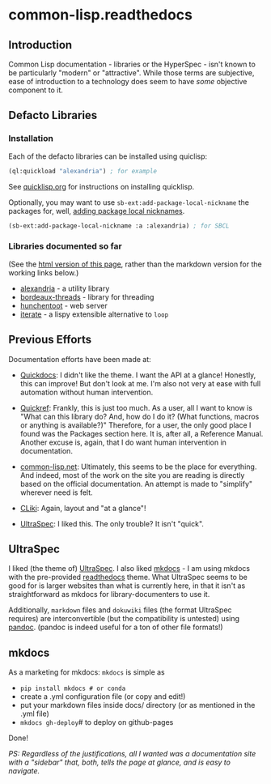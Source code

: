 # common-lisp.readthedocs

## Introduction

Common Lisp documentation - libraries or the HyperSpec - isn't known to be particularly "modern" or "attractive". While those terms are subjective, ease of introduction to a technology does seem to have *some* objective component to it.

## Defacto Libraries

### <span id="defacto-installation">Installation</span>

Each of the defacto libraries can be installed using quiclisp:

```lisp
(ql:quickload "alexandria") ; for example
```
See [quicklisp.org](https://www.quicklisp.org/) for instructions on
installing quicklisp.

Optionally, you may want to use `sb-ext:add-package-local-nickname` the packages for, well, [adding package local nicknames](https://gist.github.com/phoe/2b63f33a2a4727a437403eceb7a6b4a3#actual-worthwhile-content-starts-here).

```lisp
(sb-ext:add-package-local-nickname :a :alexandria) ; for SBCL
```

### Libraries documented so far

(See the [html version of this page](https://digikar99.github.io/common-lisp.readthedocs/), rather than the markdown version for the working links below.)

- [alexandria](./alexandria/) - a utility library
- [bordeaux-threads](./bordeaux-threads/) - library for threading
- [hunchentoot](./hunchentoot/) - web server
- [iterate](./iterate/) - a lispy extensible alternative to `loop`


## Previous Efforts

Documentation efforts have been made at:

- [Quickdocs](http://quickdocs.org/): I didn't like the theme. I want the API at a glance! Honestly, this can improve! But don't look at me. I'm also not very at ease with full automation without human intervention.

- [Quickref](http://quickref.common-lisp.net/): Frankly, this is just too much. As a user, all I want to know is "What can this library do? And, how do I do it? (What functions, macros or anything is available?)" Therefore, for a user, the only good place I found was the Packages section here. It is, after all, a Reference Manual. Another excuse is, again, that I do want human intervention in documentation.

- [common-lisp.net](http://common-lisp.net/): Ultimately, this seems to be the place for everything. And indeed, most of the work on the site you are reading is directly based on the official documentation. An attempt is made to "simplify" wherever need is felt.

- [CLiki](http://cliki.net/): Again, layout and "at a glance"!

- [UltraSpec]: I liked this. The only trouble? It isn't "quick".

## UltraSpec

I liked (the theme of) [UltraSpec]. I also liked [mkdocs](https://www.mkdocs.org/) - I am using mkdocs with the pre-provided [readthedocs](https://readthedocs.org/) theme. What UltraSpec seems to be good for is larger websites than what is currently here, in that it isn't as straightforward as mkdocs for library-documenters to use it. 

Additionally, `markdown` files and `dokuwiki` files (the format UltraSpec requires) are interconvertible (but the compatibility is untested) using [pandoc](https://pandoc.org/). (pandoc is indeed useful for a ton of other file formats!)

## mkdocs

As a marketing for mkdocs: `mkdocs` is simple as

- `pip install mkdocs # or conda`
- create a .yml configuration file (or copy and edit!)
- put your markdown files inside docs/ directory (or as mentioned in the .yml file)
- `mkdocs gh-deploy`# to deploy on github-pages

Done!

*PS: Regardless of the justifications, all I wanted was a documentation site with a "sidebar" that, both, tells the page at glance, and is easy to navigate.*


[ultraspec]: https://phoe.tymoon.eu/clus/doku.php
